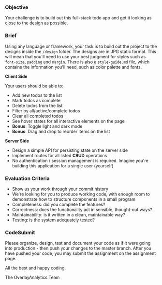 ### Objective

Your challenge is to build out this full-stack todo app and get it looking as close to the design as possible.

### Brief

Using any language or framework, your task is to build out the project to the designs inside the `/design` folder. The designs are in JPG static format. This will mean that you'll need to use your best judgment for styles such as `font-size`, `padding` and `margin`. There is also a `style-guide.md` file, which contains the information you'll need, such as color palette and fonts.

**Client Side**

Your users should be able to:

-   Add new todos to the list
-   Mark todos as complete
-   Delete todos from the list
-   Filter by all/active/complete todos
-   Clear all completed todos
-   See hover states for all interactive elements on the page
-   **Bonus**: Toggle light and dark mode
-   **Bonus**: Drag and drop to reorder items on the list

**Server Side**

-   Design a simple API for persisting state on the server side
-   Implement routes for all listed **CRUD** operations
-   No authentication / session management is required. Imagine you're building this application for a single user (yourself)

### Evaluation Criteria

-   Show us your work through your commit history
-   We're looking for you to produce working code, with enough room to demonstrate how to structure components in a small program
-   Completeness: did you complete the features?
-   Correctness: does the functionality act in sensible, thought-out ways?
-   Maintainability: is it written in a clean, maintainable way?
-   Testing: is the system adequately tested?

### CodeSubmit

Please organize, design, test and document your code as if it were going into production - then push your changes to the master branch. After you have pushed your code, you may submit the assignment on the assignment page.

All the best and happy coding,

The OverlayAnalytics Team